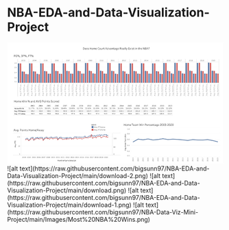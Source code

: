 # NBA-EDA-and-Data-Visualization-Project

<img src="https://raw.githubusercontent.com/sunnyyan97/sunnyyan97.github.io/main/Regional%204.001.jpeg">
![alt text](https://raw.githubusercontent.com/bigsunn97/NBA-EDA-and-Data-Visualization-Project/main/download-2.png)
![alt text](https://raw.githubusercontent.com/bigsunn97/NBA-EDA-and-Data-Visualization-Project/main/download.png)
![alt text](https://raw.githubusercontent.com/bigsunn97/NBA-EDA-and-Data-Visualization-Project/main/download-1.png)
![alt text](https://raw.githubusercontent.com/bigsunn97/NBA-Data-Viz-Mini-Project/main/Images/Most%20NBA%20Wins.png)
